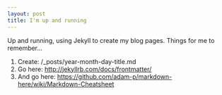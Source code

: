 ```yaml
---
layout: post
title: I'm up and running
---
```


Up and running, using Jekyll to create my blog pages.
Things for me to remember...

1. Create: /_posts/year-month-day-title.md
2. Go here: http://jekyllrb.com/docs/frontmatter/
3. And go here: https://github.com/adam-p/markdown-here/wiki/Markdown-Cheatsheet
